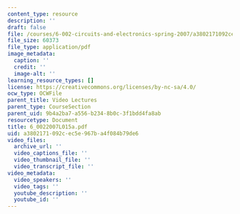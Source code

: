 ```yaml
---
content_type: resource
description: ''
draft: false
file: /courses/6-002-circuits-and-electronics-spring-2007/a3802171092cec5e967ba4f084b79de6_6_0022007L015a.pdf
file_size: 60373
file_type: application/pdf
image_metadata:
  caption: ''
  credit: ''
  image-alt: ''
learning_resource_types: []
license: https://creativecommons.org/licenses/by-nc-sa/4.0/
ocw_type: OCWFile
parent_title: Video Lectures
parent_type: CourseSection
parent_uid: 9b4a2ba7-a556-b234-8b0c-3f1bdd4fa8ab
resourcetype: Document
title: 6_0022007L015a.pdf
uid: a3802171-092c-ec5e-967b-a4f084b79de6
video_files:
  archive_url: ''
  video_captions_file: ''
  video_thumbnail_file: ''
  video_transcript_file: ''
video_metadata:
  video_speakers: ''
  video_tags: ''
  youtube_description: ''
  youtube_id: ''
---
```

